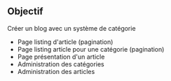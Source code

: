 ## Objectif 

Créer un blog avec un système de catégorie

- Page listing d'article (pagination)
- Page listing article pour une catégorie (pagination)
- Page présentation d'un article
- Administration des catégories
- Administration des articles
